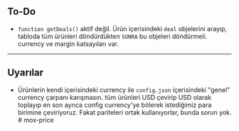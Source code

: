 ## To-Do

- `function getDeals()` aktif değil.
  Ürün içerisindeki `deal` objelerini arayıp, tabloda tüm ürünleri döndürdükten `SONRA` bu objeleri döndürmeli.
  currency ve margin katsayıları var.

---

## Uyarılar

- Ürünlerin kendi içerisindeki currency ile `config.json` içerisindeki "genel" currency çarpanı karışmasın. tüm ürünleri USD çevirip USD olarak toplayıp en son ayrıca config currency'ye bölerek istediğimiz para birimine çeviriyoruz. Fakat pariteleri ortak kullanıyorlar, bunda sorun yok.
#   m o x - p r i c e  
 